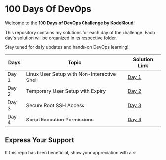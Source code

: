 # 100 Days Of DevOps

Welcome to the **100 Days of DevOps Challenge by KodeKloud**!

This repository contains my solutions for each day of the challenge. Each day's solution will be organized in its respective folder.

Stay tuned for daily updates and hands-on DevOps learning!

| Days  | Topic                                       | Solution Link                                                |
| ----- | ------------------------------------------- | ------------------------------------------------------------ |
| Day 1 | Linux User Setup with Non-Interactive Shell | [Day 1](Day%201/README.md)                                   |
| Day 2 | Temporary User Setup with Expiry            | [Day 2](Day%202/Temporary%20User%20Setup%20with%20Expiry.md) |
| Day 3 | Secure Root SSH Access                      | [Day 3](Day%203/Secure%20Root%20SSH%20Access.md)             |
| Day 4 | Script Execution Permissions                | [Day 4](Day%204/Script%20Execution%20Permissions.md)         |

## Express Your Support

If this repo has been beneficial, show your appreciation with a ⭐
